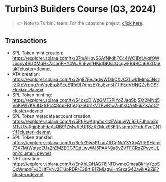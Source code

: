 # Turbin3 Builders Course (Q3, 2024)

> 👉 Note to Turbin3 team: For the capstone project, [click here](https://github.com/solana-turbin3/Q3T_Sol_osmannyildiz/tree/master/99-capstone).

## Transactions

- SPL Token mint creation: https://explorer.solana.com/tx/37mAHbyS6AfNKdhFCc4WC1DfUvqfQWzxocv4SGXMqHk7acariFHY4WJRhFwjfHKjdDK8atQcgwER4BCa68ZDaVuk?cluster=devnet
- ATA creation: https://explorer.solana.com/tx/2ig87EeJadwWD4jCXyCZLwk1Mmx5NszrZiXpVrpqg7mVgeEus8PEcE1Rx9f7dmzE7ba5zgBt7TiFEdVHNQZvFiGS?cluster=devnet
- SPL Token minting: https://explorer.solana.com/tx/54oscDjWzGMTZPiYoZJaqSbj5Xt2MNtj5VoKeW7KRJUktrPc1XRpbFBfpGgzoUh1xVTPwB1w7i6hkQAMEikZXAoC?cluster=devnet
- SPL Token metadata account creation: https://explorer.solana.com/tx/5P6PwAdpmdk1zEWquwWi9FLFJhnm3gM1vU7aRgjpEoFdaAuQB91ZMwReURSzXZMux93FRNsnm57FrduPvqCN1t1f?cluster=devnet
- SPL Token transfer: https://explorer.solana.com/tx/3c5Z9w5Pfzui7JkCnNoY3YXyAYrESHdmr73X7MtWptscEUz2hEMZECG7QdLwvWJ5PAXN3a6yZVTFCRqZPvyqULbn?cluster=devnet
- NFT creation: https://explorer.solana.com/tx/EnXhLQHAG76jNTDwmeCmaaBkHyYzpSCxWmpnFyJDHfFyNy2E1JpRDRrE38rtjB1ZMjagwHnSrxaG42ayjkA9ZiE?cluster=devnet
